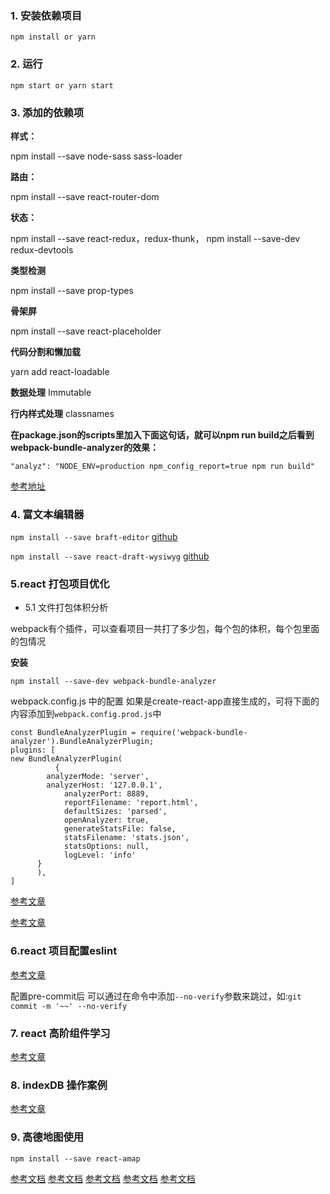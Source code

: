 
### 1. 安装依赖项目

```
npm install or yarn
```

### 2. 运行

```
npm start or yarn start
```

### 3. 添加的依赖项


**样式：**

npm install --save node-sass sass-loader

**路由：**  

npm install --save react-router-dom

**状态：**  

npm install --save react-redux，redux-thunk，
npm install --save-dev redux-devtools

**类型检测**

npm install --save prop-types

**骨架屏**

npm install --save react-placeholder

**代码分割和懒加载**

yarn add react-loadable

**数据处理**
Immutable

**行内样式处理**
classnames


**在package.json的scripts里加入下面这句话，就可以npm run build之后看到webpack-bundle-analyzer的效果：**

`"analyz": "NODE_ENV=production npm_config_report=true npm run build"`

[参考地址](https://www.npmjs.com/package/webpack-bundle-analyzer)


### 4. 富文本编辑器

`npm install --save braft-editor`  [github](https://github.com/margox/braft-editor)


`npm install --save react-draft-wysiwyg` [github](https://github.com/jpuri/react-draft-wysiwyg)


### 5.react 打包项目优化

 + 5.1 文件打包体积分析

  webpack有个插件，可以查看项目一共打了多少包，每个包的体积，每个包里面的包情况

  **安装**
  ```
  npm install --save-dev webpack-bundle-analyzer
  ```
  webpack.config.js 中的配置
  如果是create-react-app直接生成的，可将下面的内容添加到`webpack.config.prod.js`中

  ```
  const BundleAnalyzerPlugin = require('webpack-bundle-analyzer').BundleAnalyzerPlugin;
  plugins: [
  new BundleAnalyzerPlugin(
     		{
          analyzerMode: 'server',
          analyzerHost: '127.0.0.1',
  			  analyzerPort: 8889,
  			  reportFilename: 'report.html',
  			  defaultSizes: 'parsed',
  			  openAnalyzer: true,
  			  generateStatsFile: false,
  			  statsFilename: 'stats.json',
  			  statsOptions: null,
  			  logLevel: 'info'
        }
     	),
  ]
  ```
[参考文章](https://juejin.im/post/5b302759e51d4558db46a9aa?utm_source=gold_browser_extension)

[参考文章](https://segmentfault.com/a/1190000015414362)

### 6.react 项目配置eslint

[参考文章](https://juejin.im/post/58ff0de18d6d810058a69a26)

配置pre-commit后 可以通过在命令中添加`--no-verify`参数来跳过，如:`git commit -m '~~' --no-verify`


### 7. react 高阶组件学习

[参考文章](https://segmentfault.com/a/1190000015361704)

### 8. indexDB 操作案例

[参考文章](https://segmentfault.com/a/1190000014950564)

### 9. 高德地图使用

```
npm install --save react-amap
```
[参考文档](http://localhost:9001/articles/start)
[参考文档](https://jsfiddle.net/h4u8mdng/14/)
[参考文档](http://localhost:9001/articles/high)
[参考文档](https://www.npmjs.com/package/react-amap-plugin-geolocation)
[参考文档](https://npm.runkit.com/react-amap-plugin-geolocation)
